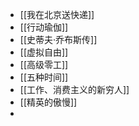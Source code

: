 - [[我在北京送快递]]
- [[行动瑜伽]]
- [[史蒂夫·乔布斯传]]
- [[虚拟自由]]
- [[高级零工]]
- [[五种时间]]
- [[工作、消费主义的新穷人]]
- [[精英的傲慢]]
-
